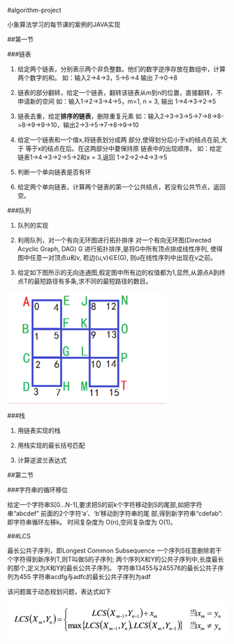 #algorithm-project

小象算法学习的每节课的案例的JAVA实现

##第一节 

###链表

1. 给定两个链表，分别表示两个非负整数。他们的数字逆序存放在数组中，计算两个数字的和。
如：输入2->4->3，5->6->4 输出 7->0->8

2. 链表的部分翻转，给定一个链表，翻转该链表从m到n的位置，直接翻转，不申请新的空间
如：输入1->2->3->4->5，m=1, n = 3, 输出 1->4->3->2->5

3. 链表去重，给定**排序的链表**，删除重复元素
如：输入2->3->3->5->7->8->8->8->9->9->10，输出2->3->5->7->8->9->10

4. 给定一个链表和一个值x,将链表划分成两 部分,使得划分后小于x的结点在前,大于 等于x的结点在后。在这两部分中要保持原 链表中的出现顺序。
如：给定链表1->4->3->2->5->2和x = 3,返回 1->2->2->4->3->5

5. 判断一个单向链表是否有环

6. 给定两个单向链表，计算两个链表的第一个公共结点，若没有公共节点，返回空。

###队列

1. 队列的实现

2. 利用队列，对一个有向无环图进行拓扑排序
对一个有向无环图(Directed Acyclic Graph, DAG) G 进行拓扑排序,是将G中所有顶点排成线性序列, 使得图中任意一对顶点u和v, 若边(u,v)∈E(G), 则u在线性序列中出现在v之前。

3. 给定如下图所示的无向连通图,假定图中所有边的权值都为1,显然,从源点A到终点T的最短路径有多条,求不同的最短路径的数目。

![最短路径条数](https://github.com/paradisefj/algorithm-project/blob/master/screenshots/pic01.png)

###栈

1. 用链表实现的栈

2. 用栈实现的最长括号匹配

3. 计算逆波兰表达式

##第二节

###字符串的循环移位

给定一个字符串S[0...N-1],要求把S的前k个字符移动到S的尾部,如把字符串“abcdef” 前面的2个字符‘a’、‘b’移动到字符串的尾 部,得到新字符串“cdefab”:即字符串循环左移k。
时间复杂度为 O(n),空间复杂度为 O(1)。

###LCS 

最长公共子序列，即Longest Common Subsequence
一个序列S任意删除若干个字符得到新序列T,则T叫做S的子序列;
两个序列X和Y的公共子序列中,长度最长的那个,定义为X和Y的最长公共子序列。
字符串13455与245576的最长公共子序列为455 
字符串acdfg与adfc的最长公共子序列为adf

该问题属于动态规划问题，表达式如下

![动态规划解决LCS](https://github.com/paradisefj/algorithm-project/blob/master/screenshots/pic02.png)



